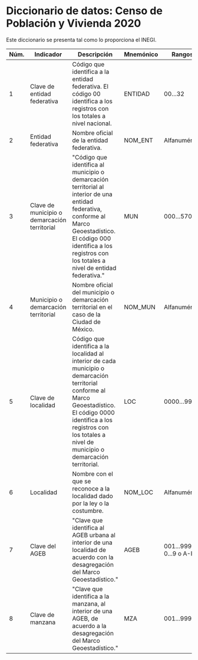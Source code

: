 ﻿# Diccionario de datos: Censo de Población y Vivienda 2020

Este diccionario se presenta tal como lo proporciona el INEGI.

| Núm. | Indicador | Descripción | Mnemónico | Rangos | Longitud |
|------|-----------|-------------|-----------|--------|----------|
1 | Clave de entidad federativa | Código que identifica a la entidad federativa. El código 00 identifica a los registros con los totales a nivel nacional. | ENTIDAD | 00…32 | 2
2 | Entidad federativa | Nombre oficial de la entidad federativa. | NOM_ENT  | Alfanumérico | 50
3 | Clave de municipio o demarcación territorial | "Código que identifica al municipio o demarcación territorial al interior de una entidad federativa, conforme al Marco Geoestadístico. El código 000 identifica a los registros con los totales a nivel de entidad federativa." | MUN | 000…570 | 3
4 | Municipio o demarcación territorial | Nombre oficial del municipio o demarcación territorial en el caso de la Ciudad de México. | NOM_MUN    | Alfanumérico | 50
5 | Clave de localidad | Código que identifica a la localidad al interior de cada municipio o demarcación territorial conforme al Marco Geoestadístico. El código 0000 identifica a los registros con los totales a nivel de municipio o demarcación territorial. | LOC | 0000…9999 | 4
6 | Localidad | Nombre con el que se reconoce a la localidad dado por la ley o la costumbre. | NOM_LOC  | Alfanumérico | 70
7 | Clave del AGEB | "Clave que identifica al AGEB urbana al interior de una localidad de acuerdo con la desagregación del Marco Geoestadístico." | AGEB  | 001...999; 0...9 o A-P | 4
8 | Clave de manzana | "Clave que identifica a la manzana, al interior de una AGEB, de acuerdo a la desagregación del Marco Geoestadístico." | MZA | 001...999 | 3
